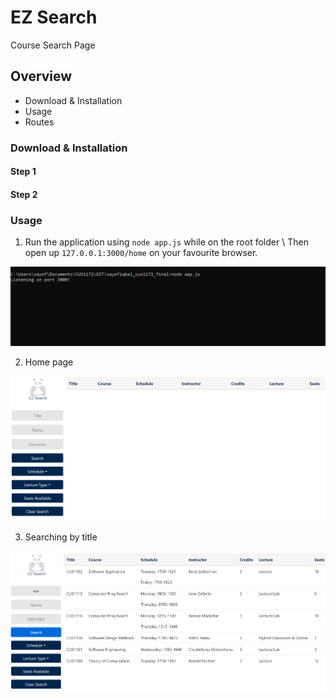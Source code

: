 # EZ Search
Course Search Page

## Overview
* Download & Installation
* Usage
* Routes

### Download & Installation

#### Step 1
#### Step 2

### Usage

1. Run the application using ```node app.js``` while on the root folder \\
   Then open up ```127.0.0.1:3000/home``` on your favourite browser.

![GitHub Logo](/github_images/run.PNG)
 
2. Home page

![GitHub Logo](/github_images/home1.PNG)

3. Searching by title

![GitHub Logo](/github_images/search1.PNG)
